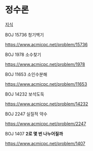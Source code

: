 # 정수론

[지식](https://www.notion.so/ce2bdea449ab4824927d88f4e364bde5?pvs=21)

BOJ 15736 청기백기

https://www.acmicpc.net/problem/15736

BOJ 1978 소수찾기

https://www.acmicpc.net/problem/1978

BOJ 11653 소인수분해

https://www.acmicpc.net/problem/11653

BOJ 14232 보석도둑

https://www.acmicpc.net/problem/14232

BOJ 2247 실질적 약수

https://www.acmicpc.net/problem/2247

BOJ 1407 **2로 몇 번 나누어질까**

https://www.acmicpc.net/problem/1407